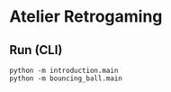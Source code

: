 # Atelier Retrogaming

## Run (CLI)

~~~
python -m introduction.main
python -m bouncing_ball.main
~~~
